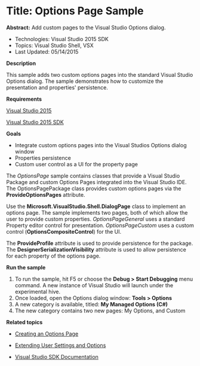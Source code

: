 
# Title: Options Page Sample
**Abstract:** Add custom pages to the Visual Studio Options dialog.

* Technologies: Visual Studio 2015 SDK
* Topics: Visual Studio Shell, VSX
* Last Updated: 05/14/2015

**Description**

This sample adds two custom options pages into the standard Visual Studio
Options dialog. The sample demonstrates how to customize the presentation and
properties' persistence.

**Requirements**

[ Visual Studio 2015 ](http://www.microsoft.com/visualstudio/en-us/try/default.mspx#download)

[ Visual Studio 2015 SDK ](https://www.visualstudio.com/en-us/downloads/visual-studio-2015-downloads-vs.aspx)



**Goals**

  * Integrate custom options pages into the Visual Studios Options dialog window 
  * Properties persistence 
  * Custom user control as a UI for the property page 



The _OptionsPage_ sample contains classes that provide a Visual Studio Package
and custom Options Pages integrated into the Visual Studio IDE. The
OptionsPagePackage class provides custom options pages via the
**ProvideOptionsPages** attribute.

Use the **Microsoft.VisualStudio.Shell.DialogPage** class to implement an
options page. The sample implements two pages, both of which allow the user to
provide custom properties. _OptionsPageGeneral_ uses a standard Property
editor control for presentation. _OptionsPageCustom_ uses a custom control
(**OptionsCompositeControl**) for the UI.

The **ProvideProfile** attribute is used to provide persistence for the
package. The **DesignerSerializationVisibility** attribute is used to allow
persistence for each property of the options page.



**Run the sample**

  1. To run the sample, hit F5 or choose the **Debug &gt; Start Debugging** menu command. A new instance of Visual Studio will launch under the experimental hive. 
  2. Once loaded, open the Options dialog window: **Tools &gt; Options**
  3. A new category is available, titled: **My Managed Options (C#)**
  4. The new category contains two new pages: My Options, and Custom 



**Related topics**

* [ Creating an Options Page ](https://msdn.microsoft.com/en-us/library/bb166195%28v=vs.140%29.aspx)

* [ Extending User Settings and Options ](https://msdn.microsoft.com/en-us/library/bb165657%28v=vs.140%29.aspx)

* [ Visual Studio SDK Documentation ](https://msdn.microsoft.com/en-us/library/bb166441(v=vs.140).aspx)



